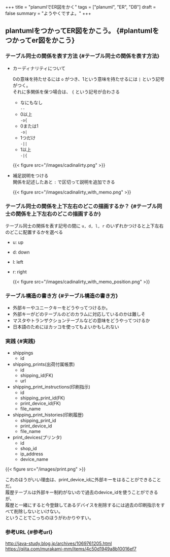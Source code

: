 +++
title = "planumlでER図をかく"
tags = ["planuml", "ER", "DB"]
draft = false
summary = "ようやくですよ。"
+++

## plantumlをつかってER図をかこう。 {#plantumlをつかってer図をかこう}


### テーブル同士の関係を表す方法 {#テーブル同士の関係を表す方法}

-   カーディナリティについて  
    
    0の意味を持たせるには `o` がつき、1という意味を持たせるには `|` という記号がつく。  
    それに多関係を保つ場合は、 `{` という記号が合わさる  
    
    -   なにもなし  
        `--`
    -   0以上  
        `-o{`
    -   0または1  
        `-o|`
    -   1つだけ  
        `-||`
    -   1以上  
        `-|{`
    
    {{< figure src="/images/cadinalirty.png" >}}

<!--listend-->

-   補足説明をつける  
    関係を記述したあと `:` で区切って説明を追加できる  
    
    {{< figure src="/images/cadinalirty_with_memo.png" >}}


### テーブル同士の関係を上下左右のどこの描画するか？ {#テーブル同士の関係を上下左右のどこの描画するか}

テーブル同士の関係を表す記号の間に `u, d, l, r` のいずれかつけると上下左右のどこに配置するかを選べる  

-   u: up
-   d: down
-   l: left
-   r: right  
    
    {{< figure src="/images/cadinalirty_with_memo_position.png" >}}


### テーブル構造の書き方 {#テーブル構造の書き方}

-   外部キーやユニークキーをどうやってつけるか。
-   外部キーがどのテーブルのどのカラムに対応しているのかは難しそ
-   マスタやトランザクションテーブルなどの意味をどうやってつけるか
-   日本語のためにはカッコを使ってもよいかもしれない


### 実践 {#実践}

-   shippings  
    -   id
-   shipping\_prints(出荷付属帳票)  
    -   id
    -   shipping\_id(FK)
    -   url
-   shipping\_print\_instructions(印刷指示)  
    -   id
    -   shipping\_print\_id(FK)
    -   print\_device\_id(FK)
    -   file\_name
-   shipping\_print\_histories(印刷履歴)  
    -   shipping\_print\_id
    -   print\_device\_id
    -   file\_name
-   print\_devices(プリンタ)  
    -   id
    -   shop\_id
    -   ip\_address
    -   device\_name

{{< figure src="/images/print.png" >}}  

これのほうがいい理由は、print\_device\_idに外部キーをはることができることだ。  
履歴テーブルは外部キー制約がないので過去のdevice\_idを使うことができるが、  
履歴と一緒にすると今登録してあるデバイスを削除するには過去の印刷指示をすべて削除しないといけない。  
ということでこっちのほうがわかりやすい。  


### 参考URL {#参考url}

<http://java-study.blog.jp/archives/1069761205.html>  
<https://qiita.com/murakami-mm/items/4c50d1949a8b10016ef7>
